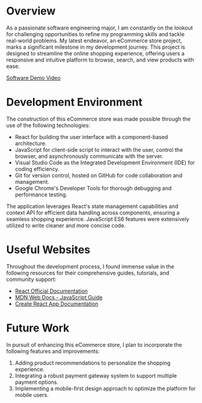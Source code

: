# Overview

As a passionate software engineering major, I am constantly on the lookout for challenging opportunities to refine my programming skills and tackle real-world problems. My latest endeavor, an eCommerce store project, marks a significant milestone in my development journey. This project is designed to streamline the online shopping experience, offering users a responsive and intuitive platform to browse, search, and view products with ease.

[Software Demo Video](https://youtu.be/Ed7npYggPN8)

# Development Environment

The construction of this eCommerce store was made possible through the use of the following technologies:

* React for building the user interface with a component-based architecture.
* JavaScript for client-side script to interact with the user, control the browser, and asynchronously communicate with the server.
* Visual Studio Code as the Integrated Development Environment (IDE) for coding efficiency.
* Git for version control, hosted on GitHub for code collaboration and management.
* Google Chrome's Developer Tools for thorough debugging and performance testing.

The application leverages React's state management capabilities and context API for efficient data handling across components, ensuring a seamless shopping experience. JavaScript ES6 features were extensively utilized to write cleaner and more concise code.

# Useful Websites

Throughout the development process, I found immense value in the following resources for their comprehensive guides, tutorials, and community support:

* [React Official Documentation](https://react.dev/learn)
* [MDN Web Docs - JavaScript Guide](https://developer.mozilla.org/en-US/docs/Web/JavaScript/Guide)
* [Create React App Documentation](https://create-react-app.dev/docs/getting-started)

# Future Work

In pursuit of enhancing this eCommerce store, I plan to incorporate the following features and improvements:

1. Adding product recommendations to personalize the shopping experience.
2. Integrating a robust payment gateway system to support multiple payment options.
3. Implementing a mobile-first design approach to optimize the platform for mobile users.
